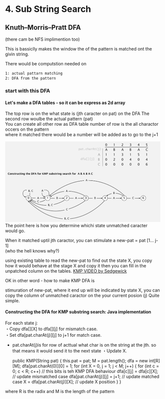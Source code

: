 # 4. Sub String Search

## Knuth–Morris–Pratt DFA

(there cam be NFS implimention too)

This is bassiclly makes the window the of the pattern is matched ont the givin string.

There would be computstion needed on 

    1: actual pattarn matching  
    2: DFA from the pattern 

### start with this DFA

#### Let's make a DFA tables - so it can be express as 2d array

The top row is on the what state is (jth caracter on pat) on the DFA 
The second row woulbe the actual pattern (pat)  
You can create all other row as DFA table number of row is the all charactor occers on the pattern  
where it matched there would be a number will be added as to go to the j+1 

![](https://github.com/ichiLamuchy/Thanks_Octocat/blob/master/Algorithms/Algo2/Images/kmp-dfa.png)
The point here is how you determine whichi state unmatched caracter would go. 

When it matched uptil jth caractor, you can stimulate a new-pat = pat [1... j-1]   
(who the hell knows why?)   

using existing table to read the new-pat to find out the state X, you copy how it would behave at the stage X and copy it
then you can fill in the unpatched column on the tables.
[KMP VIDEO by Sedgewick](https://www.coursera.org/learn/algorithms-part2/lecture/TAtDr/knuth-morris-pratt)

OK in other word - how to make KMP DFA is

stimuration of new-pat, where it end up will be indicated by state X, 
you can copy the column of unmatched caractor on the your current posion (j)
Quite simple.





#### Constructing the DFA for KMP substring search: Java implementation

For each state j:   
・Copy dfa[][X] to dfa[][j] for mismatch case.     
・Set dfa[pat.charAt(j)][j] to j+1 for match case. 
  - pat.charAt(j)is for row of acttual what char is on the string at the jth. so that means it would send it to the next state
・Update X.    
 
    public KMP(String pat)
    {
       this.pat = pat;
       M = pat.length();
       dfa = new int[R][M];
       dfa[pat.charAt(0)][0] = 1;
       for (int X = 0, j = 1; j < M; j++)
       {
        for (int c = 0; c < R; c++)   // this bits is teh KMP DFA behaviour
        dfa[c][j] = dfa[c][X];        // update mismatched case
        dfa[pat.charAt(j)][j] = j+1;  // update matched case
        X = dfa[pat.charAt(j)][X];    // update X position
        } 
    }

where R is the radix and M is the length of the pattern
